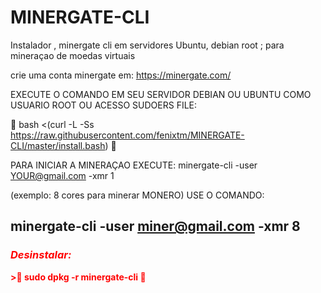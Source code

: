 # MINERGATE-CLI
Instalador , minergate cli em servidores Ubuntu, debian root ; para mineraçao de moedas virtuais 

crie uma conta minergate em: https://minergate.com/

EXECUTE O COMANDO EM SEU SERVIDOR DEBIAN OU UBUNTU COMO USUARIO ROOT OU ACESSO SUDOERS FILE:

&#x1F535; bash <(curl -L -Ss https://raw.githubusercontent.com/fenixtm/MINERGATE-CLI/master/install.bash) &#x1F535;

PARA INICIAR A MINERAÇAO EXECUTE: 
minergate-cli -user <YOUR@gmail.com> -xmr 1

(exemplo: 8 cores para minerar MONERO) USE O COMANDO:

minergate-cli -user miner@gmail.com -xmr 8
-----------------------------------------------

<font color="red"><h4> <h3> *Desinstalar:*</h3> >&#x1F53B; sudo dpkg -r minergate-cli &#x1F53B;   </h4></font>
